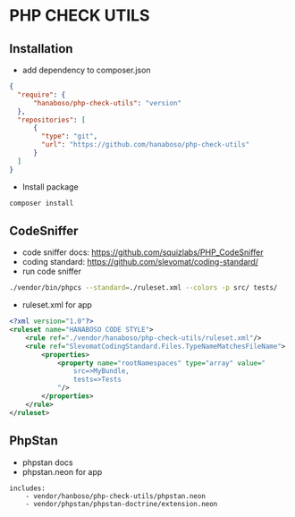 PHP CHECK UTILS
===============

Installation
-----------
* add dependency to composer.json
```json
{
  "require": {
      "hanaboso/php-check-utils": "version"
  },
  "repositories": [
      {
        "type": "git",
        "url": "https://github.com/hanaboso/php-check-utils"
      }
  ]
}
```
* Install package
```bash
composer install
```

CodeSniffer
-----------
* code sniffer docs: https://github.com/squizlabs/PHP_CodeSniffer
* coding standard: https://github.com/slevomat/coding-standard/
* run code sniffer
```bash
./vendor/bin/phpcs --standard=./ruleset.xml --colors -p src/ tests/
```
* ruleset.xml for app
```xml
<?xml version="1.0"?>
<ruleset name="HANABOSO CODE STYLE">
    <rule ref="./vendor/hanaboso/php-check-utils/ruleset.xml"/>
    <rule ref="SlevomatCodingStandard.Files.TypeNameMatchesFileName">
        <properties>
            <property name="rootNamespaces" type="array" value="
                src=>MyBundle, 
                tests=>Tests 
            "/>
        </properties>
    </rule>
</ruleset>

```

PhpStan
-------
* phpstan docs
* phpstan.neon for app
```neon
includes:
	- vendor/hanboso/php-check-utils/phpstan.neon
	- vendor/phpstan/phpstan-doctrine/extension.neon
```

